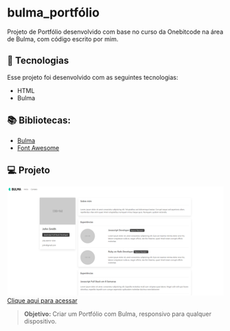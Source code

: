 # bulma_portfólio
Projeto de Portfólio desenvolvido com base no curso da Onebitcode na área de Bulma, com código escrito por mim.

## 🚀 Tecnologias

Esse projeto foi desenvolvido com as seguintes tecnologias:
- HTML
- Bulma

## 📚 Bibliotecas:
- [Bulma](https://bulma.io/documentation/)
- [Font Awesome](https://fontawesome.com/)

## 💻 Projeto
![preview](./preview.png/)
[Clique aqui para acessar](https://bulma-project.vercel.app/)
> **Objetivo:** Criar um Portfólio com Bulma, responsivo para qualquer dispositivo.
